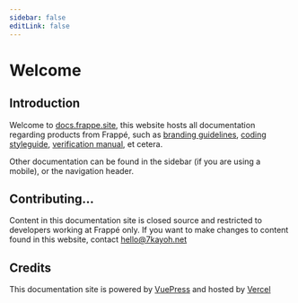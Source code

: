 ```yaml
---
sidebar: false
editLink: false
---
```


# Welcome
## Introduction

Welcome to [docs.frappe.site](https://docs.frappe.site/), this website hosts all documentation regarding products from Frappé, such as [branding guidelines](./guidelines/brand/), [coding styleguide](./guidelines/code/), [verification manual](./guidelines/general/verify/), et cetera.

Other documentation can be found in the sidebar (if you are using a mobile), or the navigation header.

## Contributing...

Content in this documentation site is closed source and restricted to developers working at Frappé only. If you want to make changes to content found in this website, contact [hello@7kayoh.net](mailto:hello@7kayoh.net)

## Credits

This documentation site is powered by [VuePress](https://v2.vuepress.vuejs.org/) and hosted by [Vercel](https://vercel.com/)